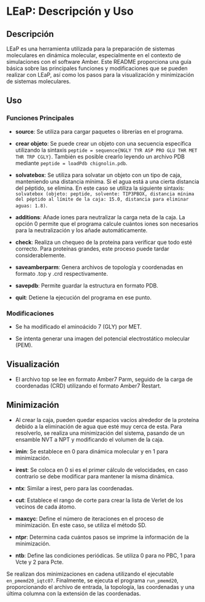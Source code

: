 # LEaP: Descripción y Uso

## Descripción

LEaP es una herramienta utilizada para la preparación de sistemas moleculares en dinámica molecular, especialmente en el contexto de simulaciones con el software Amber. Este README proporciona una guía básica sobre las principales funciones y modificaciones que se pueden realizar con LEaP, así como los pasos para la visualización y minimización de sistemas moleculares.

## Uso

### Funciones Principales

- **source**: Se utiliza para cargar paquetes o librerías en el programa.

- **crear objeto**: Se puede crear un objeto con una secuencia específica utilizando la sintaxis `peptide = sequence{NGLY TYR ASP PRO GLU THR MET THR TRP CGLY}`. También es posible crearlo leyendo un archivo PDB mediante `peptide = loadPdb chignolin.pdb`.

- **solvatebox**: Se utiliza para solvatar un objeto con un tipo de caja, manteniendo una distancia mínima. Si el agua está a una cierta distancia del péptido, se elimina. En este caso se utiliza la siguiente sintaxis: `solvatebox (objeto: peptide, solvente: TIP3PBOX, distancia mínima del péptido al límite de la caja: 15.0, distancia para eliminar aguas: 1.8)`.

- **additions**: Añade iones para neutralizar la carga neta de la caja. La opción 0 permite que el programa calcule cuántos iones son necesarios para la neutralización y los añade automáticamente.

- **check**: Realiza un chequeo de la proteína para verificar que todo esté correcto. Para proteínas grandes, este proceso puede tardar considerablemente.

- **saveamberparm**: Genera archivos de topología y coordenadas en formato .top y .crd respectivamente.

- **savepdb**: Permite guardar la estructura en formato PDB.

- **quit**: Detiene la ejecución del programa en ese punto.

### Modificaciones

- Se ha modificado el aminoácido 7 (GLY) por MET.

- Se intenta generar una imagen del potencial electrostático molecular (PEM).

## Visualización

- El archivo top se lee en formato Amber7 Parm, seguido de la carga de coordenadas (CRD) utilizando el formato Amber7 Restart.

## Minimización

- Al crear la caja, pueden quedar espacios vacíos alrededor de la proteína debido a la eliminación de agua que esté muy cerca de esta. Para resolverlo, se realiza una minimización del sistema, pasando de un ensamble NVT a NPT y modificando el volumen de la caja.

- **imin**: Se establece en 0 para dinámica molecular y en 1 para minimización.

- **irest**: Se coloca en 0 si es el primer cálculo de velocidades, en caso contrario se debe modificar para mantener la misma dinámica.

- **ntx**: Similar a irest, pero para las coordenadas.

- **cut**: Establece el rango de corte para crear la lista de Verlet de los vecinos de cada átomo.

- **maxcyc**: Define el número de iteraciones en el proceso de minimización. En este caso, se utiliza el método SD.

- **ntpr**: Determina cada cuántos pasos se imprime la información de la minimización.

- **ntb**: Define las condiciones periódicas. Se utiliza 0 para no PBC, 1 para Vcte y 2 para Pcte.

Se realizan dos minimizaciones en cadena utilizando el ejecutable `en_pmemd20_iqtc07`. Finalmente, se ejecuta el programa `run_pmemd20`, proporcionando el archivo de entrada, la topología, las coordenadas y una última columna con la extensión de las coordenadas.